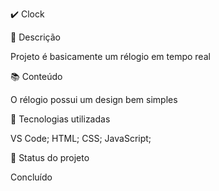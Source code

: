 ✔️ Clock

📝 Descrição

Projeto é basicamente um rélogio em tempo real

📚 Conteúdo

O rélogio possui um design bem simples

🔧 Tecnologias utilizadas

VS Code; HTML; CSS; JavaScript;

🎯 Status do projeto

Concluído
